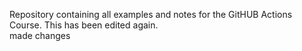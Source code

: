Repository containing all examples and notes for the GitHUB Actions Course. This has been edited again.  
made changes 
